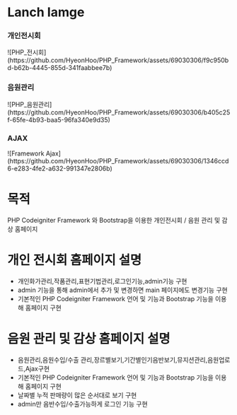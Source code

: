 # Lanch Iamge
<h3> 개인전시회 </h3>
![PHP_전시회](https://github.com/HyeonHoo/PHP_Framework/assets/69030306/f9c950bd-b62b-4445-855d-341faabbee7b)
<p>
<h3> 음원관리 </h3>
![PHP_음원관리](https://github.com/HyeonHoo/PHP_Framework/assets/69030306/b405c25f-65fe-4b93-baa5-96fa340e9d35)
</p>
<p>
<h3> AJAX </h3>
![Framework Ajax](https://github.com/HyeonHoo/PHP_Framework/assets/69030306/1346ccd6-e283-4fe2-a632-991347e2806b)
</p>

# 목적
PHP Codeigniter Framework 와 Bootstrap을 이용한 개인전시회 / 음원 관리 및 감상 홈페이지

# 개인 전시회 홈페이지 설명
- 개인화가관리,작품관리,표현기법관리,로그인기능,admin기능 구현
- admin 기능을 통해 admin에서 추가 및 변경하면 main 페이지에도 변경기능 구현
- 기본적인 PHP Codeigniter Framework 언어 및 기능과 Bootstrap 기능을 이용해 홈페이지 구현

# 음원 관리 및 감상 홈페이지 설명
- 음원관리,음원수입/수출 관리,장르별보기,기간별인기음반보기,뮤지션관리,음원업로드,Ajax구현
- 기본적인 PHP Codeigniter Framework 언어 및 기능과 Bootstrap 기능을 이용해 홈페이지 구현
- 날짜별 누적 판매량이 많은 순서대로 보기 구현
- admin만 음반수입/수출가능하게 로그인 기능 구현
